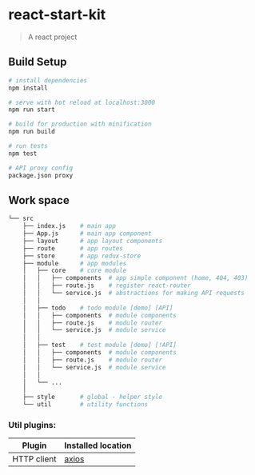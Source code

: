 # react-start-kit

> A react project

## Build Setup

``` bash
# install dependencies
npm install

# serve with hot reload at localhost:3000
npm run start

# build for production with minification
npm run build

# run tests
npm test

# API proxy config
package.json proxy
```

## Work space

``` bash
└── src
    ├── index.js    # main app
    ├── App.js      # main app component
    ├── layout      # app layout components
    ├── route       # app routes
    ├── store       # app redux-store
    ├── module      # app modules
    │   ├── core    # core module
    │   │   ├── components  # app simple component (home, 404, 403)
    │   │   ├── route.js    # register react-router
    │   │   └── service.js  # abstractions for making API requests
    │   │
    │   ├── todo    # todo module [demo] [API]
    │   │   ├── components  # module components
    │   │   ├── route.js    # module router
    │   │   └── service.js  # module service
    │   │
    │   ├── test    # test module [demo] [!API]
    │   │   ├── components  # module components
    │   │   ├── route.js    # module router
    │   │   └── service.js  # module service
    │   │
    │   └── ...
    │
    ├── style       # global - helper style
    └── util        # utility functions
```

### Util plugins:
|     Plugin          |     Installed location  |
|     ------------    |     -----------         |
| HTTP client | [axios](https://github.com/axios/axios) |

<!-- Todo
### Commands (run with node)

`vue-start-kit` responds to the following commands:

Example: `node commander addModule --name="todo"`
|     Command          |     Description  |
|     ------------     |     -----------  |
|     ------------     |     -----------  |
|     ------------     |     -----------  | -->
